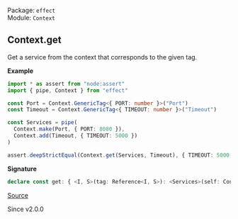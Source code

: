 Package: `effect`<br />
Module: `Context`<br />

## Context.get

Get a service from the context that corresponds to the given tag.

**Example**

```ts
import * as assert from "node:assert"
import { pipe, Context } from "effect"

const Port = Context.GenericTag<{ PORT: number }>("Port")
const Timeout = Context.GenericTag<{ TIMEOUT: number }>("Timeout")

const Services = pipe(
  Context.make(Port, { PORT: 8080 }),
  Context.add(Timeout, { TIMEOUT: 5000 })
)

assert.deepStrictEqual(Context.get(Services, Timeout), { TIMEOUT: 5000 })
```

**Signature**

```ts
declare const get: { <I, S>(tag: Reference<I, S>): <Services>(self: Context<Services>) => S; <Services, I extends Services, S>(tag: Tag<I, S>): (self: Context<Services>) => S; <Services, I, S>(self: Context<Services>, tag: Reference<I, S>): S; <Services, I extends Services, S>(self: Context<Services>, tag: Tag<I, S>): S; }
```

[Source](https://github.com/Effect-TS/effect/tree/main/packages/effect/src/Context.ts#L343)

Since v2.0.0